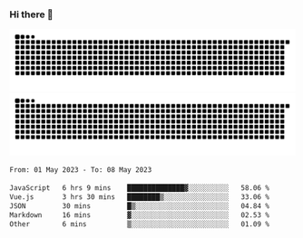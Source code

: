 ### Hi there 👋

![GitHub Snake Light](https://raw.githubusercontent.com/jichangee/jichangee/output/github-snake.svg#gh-light-mode-only)
![GitHub Snake dark](https://raw.githubusercontent.com/jichangee/jichangee/output/github-snake-dark.svg#gh-dark-mode-only)

<!--START_SECTION:waka-->

```text
From: 01 May 2023 - To: 08 May 2023

JavaScript   6 hrs 9 mins    ██████████████▓░░░░░░░░░░   58.06 %
Vue.js       3 hrs 30 mins   ████████▒░░░░░░░░░░░░░░░░   33.06 %
JSON         30 mins         █▒░░░░░░░░░░░░░░░░░░░░░░░   04.84 %
Markdown     16 mins         ▓░░░░░░░░░░░░░░░░░░░░░░░░   02.53 %
Other        6 mins          ▒░░░░░░░░░░░░░░░░░░░░░░░░   01.09 %
```

<!--END_SECTION:waka-->

<!--
![GitHub Snake Light](github-snake.svg#gh-light-mode-only)
![GitHub Snake dark](github-snake-dark.svg#gh-dark-mode-only)
-->

<!--
**jichangee/jichangee** is a ✨ _special_ ✨ repository because its `README.md` (this file) appears on your GitHub profile.

Here are some ideas to get you started:

- 🔭 I’m currently working on ...
- 🌱 I’m currently learning ...
- 👯 I’m looking to collaborate on ...
- 🤔 I’m looking for help with ...
- 💬 Ask me about ...
- 📫 How to reach me: ...
- 😄 Pronouns: ...
- ⚡ Fun fact: ...
-->
